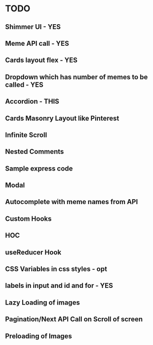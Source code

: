# TODO

## Shimmer UI - YES
## Meme API call - YES
## Cards layout flex - YES
## Dropdown which has number of memes to be called - YES

## Accordion - THIS

## Cards Masonry Layout like Pinterest

## Infinite Scroll


## Nested Comments

## Sample express code

## Modal

## Autocomplete with meme names from API

## Custom Hooks
## HOC
## useReducer Hook

## CSS Variables in css styles - opt

## labels in input and id and for - YES

## Lazy Loading of images
## Pagination/Next API Call on Scroll of screen
## Preloading of Images